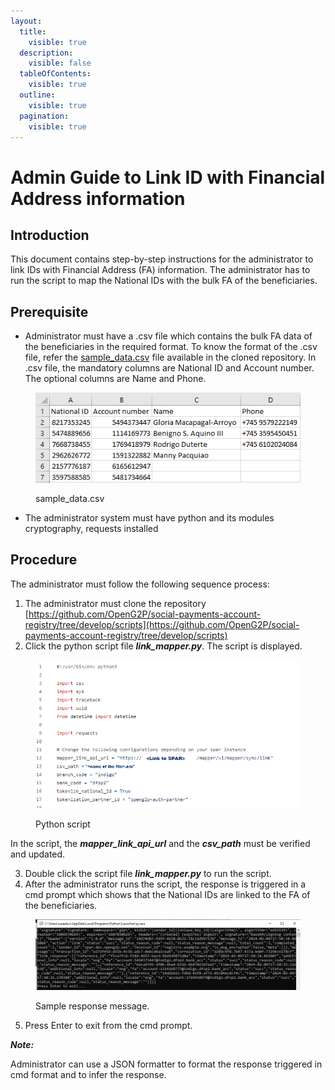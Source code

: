 ```yaml
---
layout:
  title:
    visible: true
  description:
    visible: false
  tableOfContents:
    visible: true
  outline:
    visible: true
  pagination:
    visible: true
---
```


# Admin Guide to Link ID with Financial Address information

## Introduction

This document contains step-by-step instructions for the administrator to link IDs with Financial Address (FA) information. The administrator has to run the script to map the National IDs with the bulk FA of the beneficiaries.&#x20;

## Prerequisite

* Administrator must have a .csv file which contains the bulk FA data of the beneficiaries in the required format. To know the format of the .csv file, refer the [sample\_data.csv](https://github.com/OpenG2P/social-payments-account-registry/tree/develop/scripts) file available in the cloned repository. In .csv file, the mandatory columns are National ID and Account number. The optional columns are Name and Phone.&#x20;

<figure><img src="../../.gitbook/assets/sample-csv-file.png" alt=""><figcaption><p>sample_data.csv</p></figcaption></figure>

* The administrator system must have python and its modules cryptography, requests installed

## Procedure

The administrator must follow the following sequence process:

1. The administrator must clone the repository [https://github.com/OpenG2P/social-payments-account-registry/tree/develop/scripts](https://github.com/OpenG2P/social-payments-account-registry/tree/develop/scripts)
2. Click the python script file _**link\_mapper.py**_. The script is displayed.

<figure><img src="../../.gitbook/assets/python-script.png" alt=""><figcaption><p>Python script</p></figcaption></figure>

In the script, the _**mapper\_link\_api\_url**_  and the _**csv\_path**_ must be verified and updated.

3. Double click the script file _**link\_mapper.py**_ to run the script.
4. After the administrator runs the script, the response is triggered in a cmd prompt which shows that the National IDs are linked to the FA of the beneficiaries.

<figure><img src="../../.gitbook/assets/Sample-response-message .png" alt=""><figcaption><p>Sample response message.</p></figcaption></figure>

5. Press Enter to exit from the cmd prompt.&#x20;

_**Note:**_

Administrator can use a JSON formatter to format the response triggered in cmd format and to infer the response.
